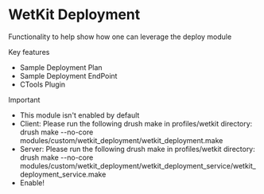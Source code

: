 WetKit Deployment
=================
Functionality to help show how one can leverage the deploy module

Key features
* Sample Deployment Plan
* Sample Deployment EndPoint
* CTools Plugin

Important
* This module isn't enabled by default
* Client: Please run the following drush make in profiles/wetkit directory:
    drush make --no-core modules/custom/wetkit_deployment/wetkit_deployment.make
* Server: Please run the following drush make in profiles/wetkit directory:
    drush make --no-core modules/custom/wetkit_deployment/wetkit_deployment_service/wetkit_deployment_service.make
* Enable!
